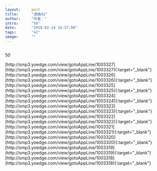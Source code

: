 ```yaml
---
layout:     post
title:      "漫画42"
author:     "作者："
intro:      "50"
date:       "2018-02-14 16:57:00"
tags:       "42"
image:      ""
---
```

<div style="text-align: center">
<p><img src=""/></p>
</div>
<p class="post-meta">
<span>50</span>
</p>
[http://smp3.yoedge.com/view/gotoAppLine/1003327](http://smp3.yoedge.com/view/gotoAppLine/1003327){:target="_blank"}
[http://smp3.yoedge.com/view/gotoAppLine/1003326](http://smp3.yoedge.com/view/gotoAppLine/1003326){:target="_blank"}
[http://smp3.yoedge.com/view/gotoAppLine/1003325](http://smp3.yoedge.com/view/gotoAppLine/1003325){:target="_blank"}
[http://smp3.yoedge.com/view/gotoAppLine/1003324](http://smp3.yoedge.com/view/gotoAppLine/1003324){:target="_blank"}
[http://smp3.yoedge.com/view/gotoAppLine/1003323](http://smp3.yoedge.com/view/gotoAppLine/1003323){:target="_blank"}
[http://smp3.yoedge.com/view/gotoAppLine/1003322](http://smp3.yoedge.com/view/gotoAppLine/1003322){:target="_blank"}
[http://smp3.yoedge.com/view/gotoAppLine/1003321](http://smp3.yoedge.com/view/gotoAppLine/1003321){:target="_blank"}
[http://smp3.yoedge.com/view/gotoAppLine/1003320](http://smp3.yoedge.com/view/gotoAppLine/1003320){:target="_blank"}
[http://smp3.yoedge.com/view/gotoAppLine/1003319](http://smp3.yoedge.com/view/gotoAppLine/1003319){:target="_blank"}
[http://smp3.yoedge.com/view/gotoAppLine/1003318](http://smp3.yoedge.com/view/gotoAppLine/1003318){:target="_blank"}


